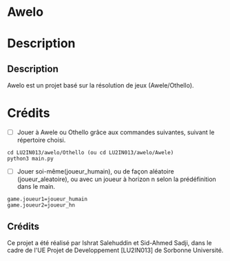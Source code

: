 # Awelo

# Description
## Description
Awelo est un projet basé sur la résolution de jeux (Awele/Othello).

# Crédits
- [ ] Jouer à Awele ou Othello grâce aux commandes suivantes, suivant le répertoire choisi.
```
cd LU2IN013/awelo/Othello (ou cd LU2IN013/awelo/Awele)
python3 main.py
```
- [ ] Jouer soi-même(joueur_humain), ou de façon aléatoire (joueur_aleatoire), ou avec un joueur à horizon n selon la prédéfinition dans le main.
```
game.joueur1=joueur_humain
game.joueur2=joueur_hn
```

## Crédits
Ce projet a été réalisé par Ishrat Salehuddin et Sid-Ahmed Sadji,
dans le cadre de l'UE Projet de Developpement [LU2IN013] de Sorbonne Université.

